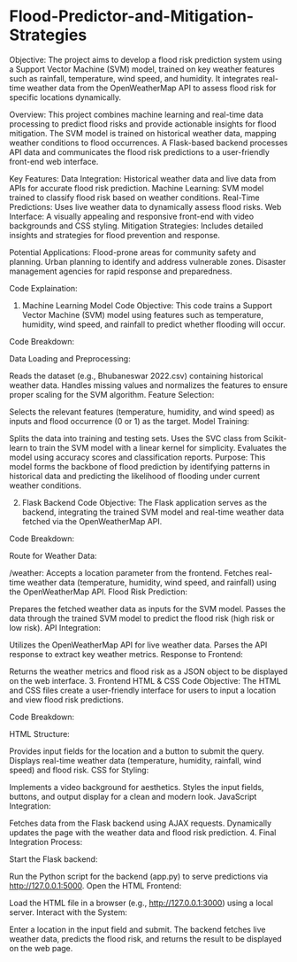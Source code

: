 # Flood-Predictor-and-Mitigation-Strategies

Objective:
  The project aims to develop a flood risk prediction system using a Support Vector Machine (SVM) model, trained on key weather features such as rainfall, temperature, wind speed, and humidity. It integrates real-time weather data from the OpenWeatherMap API to assess flood risk for specific locations dynamically.

Overview:
  This project combines machine learning and real-time data processing to predict flood risks and provide actionable insights for flood mitigation. The SVM model is trained on historical weather data, mapping weather conditions to flood occurrences. A Flask-based backend processes API data and communicates the flood risk predictions to a user-friendly front-end web interface.

Key Features:
  Data Integration: Historical weather data and live data from APIs for accurate flood risk prediction.
  Machine Learning: SVM model trained to classify flood risk based on weather conditions.
  Real-Time Predictions: Uses live weather data to dynamically assess flood risks.
  Web Interface: A visually appealing and responsive front-end with video backgrounds and CSS styling.
  Mitigation Strategies: Includes detailed insights and strategies for flood prevention and response.
  
Potential Applications:
  Flood-prone areas for community safety and planning.
  Urban planning to identify and address vulnerable zones.
  Disaster management agencies for rapid response and preparedness.


Code Explaination:
1. Machine Learning Model Code
Objective:
This code trains a Support Vector Machine (SVM) model using features such as temperature, humidity, wind speed, and rainfall to predict whether flooding will occur.

Code Breakdown:

Data Loading and Preprocessing:

Reads the dataset (e.g., Bhubaneswar 2022.csv) containing historical weather data.
Handles missing values and normalizes the features to ensure proper scaling for the SVM algorithm.
Feature Selection:

Selects the relevant features (temperature, humidity, and wind speed) as inputs and flood occurrence (0 or 1) as the target.
Model Training:

Splits the data into training and testing sets.
Uses the SVC class from Scikit-learn to train the SVM model with a linear kernel for simplicity.
Evaluates the model using accuracy scores and classification reports.
Purpose:
This model forms the backbone of flood prediction by identifying patterns in historical data and predicting the likelihood of flooding under current weather conditions.

2. Flask Backend Code
Objective:
The Flask application serves as the backend, integrating the trained SVM model and real-time weather data fetched via the OpenWeatherMap API.

Code Breakdown:

Route for Weather Data:

/weather: Accepts a location parameter from the frontend.
Fetches real-time weather data (temperature, humidity, wind speed, and rainfall) using the OpenWeatherMap API.
Flood Risk Prediction:

Prepares the fetched weather data as inputs for the SVM model.
Passes the data through the trained SVM model to predict the flood risk (high risk or low risk).
API Integration:

Utilizes the OpenWeatherMap API for live weather data.
Parses the API response to extract key weather metrics.
Response to Frontend:

Returns the weather metrics and flood risk as a JSON object to be displayed on the web interface.
3. Frontend HTML & CSS Code
Objective:
The HTML and CSS files create a user-friendly interface for users to input a location and view flood risk predictions.

Code Breakdown:

HTML Structure:

Provides input fields for the location and a button to submit the query.
Displays real-time weather data (temperature, humidity, rainfall, wind speed) and flood risk.
CSS for Styling:

Implements a video background for aesthetics.
Styles the input fields, buttons, and output display for a clean and modern look.
JavaScript Integration:

Fetches data from the Flask backend using AJAX requests.
Dynamically updates the page with the weather data and flood risk prediction.
4. Final Integration
Process:

Start the Flask backend:

Run the Python script for the backend (app.py) to serve predictions via http://127.0.0.1:5000.
Open the HTML Frontend:

Load the HTML file in a browser (e.g., http://127.0.0.1:3000) using a local server.
Interact with the System:

Enter a location in the input field and submit.
The backend fetches live weather data, predicts the flood risk, and returns the result to be displayed on the web page.
